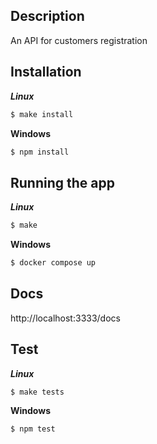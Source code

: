 ## Description

An API for customers registration

## Installation

**_Linux_**

```bash
$ make install
```

**Windows**

```bash
$ npm install
```

## Running the app

**_Linux_**

```bash
$ make
```

**Windows**

```bash
$ docker compose up
```

## Docs

http://localhost:3333/docs

## Test

**_Linux_**

```bash
$ make tests
```

**Windows**

```bash
$ npm test
```
